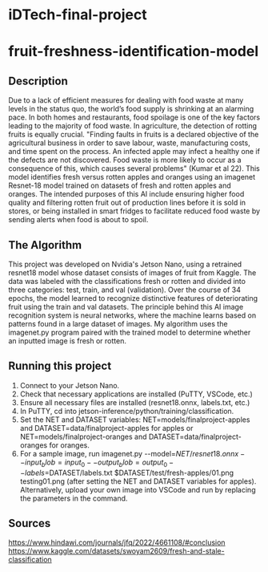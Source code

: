 # iDTech-final-project
# fruit-freshness-identification-model 

## Description
Due to a lack of efficient measures for dealing with food waste at many levels in the status quo, the world’s food supply is shrinking at an alarming pace. In both homes and restaurants, food spoilage is one of the key factors leading to the majority of food waste. In agriculture, the detection of rotting fruits is equally crucial. "Finding faults in fruits is a declared objective of the agricultural business in order to save labour, waste, manufacturing costs, and time spent on the process. An infected apple may infect a healthy one if the defects are not discovered. Food waste is more likely to occur as a consequence of this, which causes several problems" (Kumar et al 22). This model identifies fresh versus rotten apples and oranges using an imagenet Resnet-18 model trained on datasets of fresh and rotten apples and oranges. The intended purposes of this AI include ensuring higher food quality and filtering rotten fruit out of production lines before it is sold in stores, or being installed in smart fridges to facilitate reduced food waste by sending alerts when food is about to spoil.


## The Algorithm
This project was developed on Nvidia's Jetson Nano, using a retrained resnet18 model whose dataset consists of images of fruit from Kaggle. The data was labeled with the classifications fresh or rotten and divided into three categories: test, train, and val (validation). Over the course of 34 epochs, the model learned to recognize distinctive features of deteriorating fruit using the train and val datasets. The principle behind this AI image recognition system is neural networks, where the machine learns based on patterns found in a large dataset of images. My algorithm uses the imagenet.py program paired with the trained model to determine whether an inputted image is fresh or rotten. 

## Running this project
1. Connect to your Jetson Nano.
2. Check that necessary applications are installed (PuTTY, VSCode, etc.)
3. Ensure all necessary files are installed (resnet18.onnx, labels.txt, etc.)
4. In PuTTY, cd into jetson-inference/python/training/classification.
5. Set the NET and DATASET variables: NET=models/finalproject-apples and DATASET=data/finalproject-apples for apples or NET=models/finalproject-oranges and DATASET=data/finalproject-oranges for oranges.
6. For a sample image, run imagenet.py --model=$NET/resnet18.onnx --input_blob=input_0 --output_blob=output_0 --labels=$DATASET/labels.txt $DATASET/test/fresh-apples/01.png testing01.png (after setting the NET and DATASET variables for apples). Alternatively, upload your own image into VSCode and run by replacing the parameters in the command.

## Sources
https://www.hindawi.com/journals/jfq/2022/4661108/#conclusion 
https://www.kaggle.com/datasets/swoyam2609/fresh-and-stale-classification
